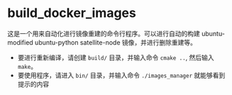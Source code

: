 # build_docker_images

这是一个用来自动化进行镜像重建的命令行程序。可以进行自动的构建 ubuntu-modified ubuntu-python satellite-node 镜像，并进行删除重建等。

- 要进行重新编译，请创建 `build/` 目录，并输入命令 `cmake ..`, 然后输入 `make`。
- 要使用程序，请进入 `bin/` 目录，并输入命令 `./images_manager` 就能够看到提示的内容

